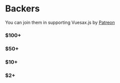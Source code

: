 # Backers

You can join them in supporting Vuesax.js by [Patreon](https://www.patreon.com/luisdanielroviracontreras)

### $100+

### $50+

### $10+

### $2+


